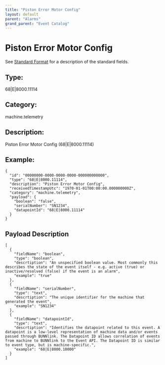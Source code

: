 ```yaml
---
title: "Piston Error Motor Config"
layout: default
parent: "Alarms"
grand_parent: "Event Catalog"
---
```


# Piston Error Motor Config

See [Standard Format](/event-subscriptions/event-format) for a description of the standard fields.

## Type:

68\|E\|8000.11114

## Category:

machine.telemetry

## Description: 

Piston Error Motor Config (68\|E\|8000.11114)

## Example:

```
{
  "id": "00000000-0000-0000-0000-000000000000",
  "type": "68|E|8000.11114",
  "description": "Piston Error Motor Config",
  "receivedTimestampUtc": "1970-01-01T00:00:00.000000000Z",
  "category": "machine.telemetry",
  "payload": {
    "boolean": "false",
    "serialNumber": "SN1234",
    "datapointId": "68|E|8000.11114"
  }
}
```

## Payload Description

```
[
  {
    "fieldName": "boolean",
    "type": "boolean",
    "descrtiption": "An unspecified boolean value. Most commonly this describes the state of the event itself - e.g. active (true) or inactive/resolved (false) if the event is an alarm",
    "example": "true"
  },
  {
    "fieldName": "serialNumber",
    "type": "text",
    "descrtiption": "The unique identifier for the machine that generated the event",
    "example": "SN1234"
  },
  {
    "fieldName": "datapointId",
    "type": "text",
    "descrtiption": "Identifies the datapoint related to this event. A datapoint is a low-level representation of machine data and/or events passed through BUNNlink. The Datapoint ID allows correlation of events from machine to BUNNlink to the Event API. The Datapoint ID is similar to event type, but is machine-specific.",
    "example": "68|E|8000.10000"
  }
]
```

